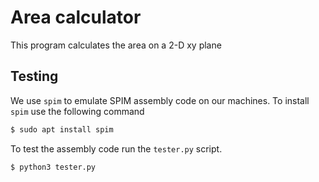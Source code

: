# Area calculator

This program calculates the area on a 2-D xy plane
## Testing

We use `spim` to emulate SPIM assembly code on our machines. To install `spim` use the following command

```bash
$ sudo apt install spim
```

To test the assembly code run the `tester.py` script.

```bash
$ python3 tester.py
```